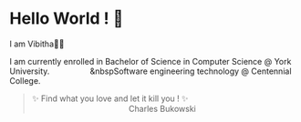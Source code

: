 # Hello World ! 👋

I am Vibitha🌸🦋

I am currently enrolled in Bachelor of Science in Computer Science @ York University.
&nbsp;&nbsp;&nbsp;&nbsp;&nbsp;&nbsp;&nbsp;&nbsp;&nbsp;&nbsp;&nbsp;&nbsp;&nbsp;&nbsp;&nbsp;&nbsp;&nbsp;&nbspSoftware engineering technology @ Centennial College.


> ✨ Find what you love and let it kill you ! ✨  
>  &nbsp;&nbsp;&nbsp;&nbsp;&nbsp;&nbsp;&nbsp;&nbsp;&nbsp;&nbsp;&nbsp;&nbsp;&nbsp;&nbsp;&nbsp;&nbsp;&nbsp;&nbsp;&nbsp;&nbsp;&nbsp;&nbsp;&nbsp;&nbsp;&nbsp;&nbsp;&nbsp;&nbsp;&nbsp;&nbsp;&nbsp;&nbsp;&nbsp;&nbsp;&nbsp;&nbsp;&nbsp;&nbsp;&nbsp;&nbsp;&nbsp;&nbsp; Charles Bukowski
